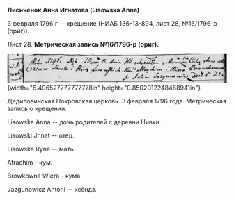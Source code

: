 **Лисичёнок Анна Игнатова (Lisowska Anna)**

3 февраля 1796 г -- крещение (НИАБ 136-13-894, лист 28, №16/1796-р
(ориг)).

Лист 28. **Метрическая запись №16/1796-р (ориг).**

![](./media/349ec3bf92ccca0942d34d9d0187a35591ded377.png){width="6.496527777777778in"
height="0.8502012248468941in"}

Дедиловичская Покровская церковь. 3 февраля 1796 года. Метрическая
запись о крещении.

Lisowska Anna -- дочь родителей с деревни Нивки.

Lisowski Jhnat -- отец.

Lisowska Ryna -- мать.

Atrachim - кум.

Browkowna Wiera - кума.

Jazgunowicz Antoni -- ксёндз.
